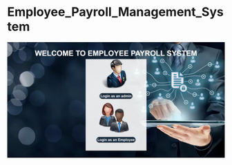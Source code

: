 # Employee_Payroll_Management_System
![logo](https://github.com/gargigundawar/Employee_Payroll_Management_System/blob/main/Employee_Payroll_Homepage.png)
